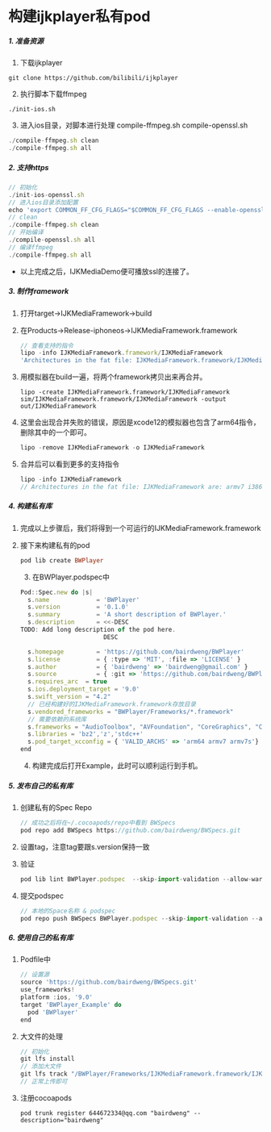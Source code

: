 # 构建ijkplayer私有pod

##### 1. 准备资源

1. 下载ijkplayer

```shell
git clone https://github.com/bilibili/ijkplayer
```

2. 执行脚本下载ffmpeg

```
./init-ios.sh
```

3. 进入ios目录，对脚本进行处理 compile-ffmpeg.sh  compile-openssl.sh

 ```js
./compile-ffmpeg.sh clean
./compile-ffmpeg.sh all
 ```

##### 2. 支持https

```js
// 初始化
./init-ios-openssl.sh
// 进入ios目录添加配置
echo 'export COMMON_FF_CFG_FLAGS="$COMMON_FF_CFG_FLAGS --enable-openssl"' >> ../config/module.sh
// clean
./compile-ffmpeg.sh clean
// 开始编译
./compile-openssl.sh all
// 编译ffmpeg
./compile-ffmpeg.sh all
```

* 以上完成之后，IJKMediaDemo便可播放ssl的连接了。

##### 3. 制作framework

1. 打开target->IJKMediaFramework->build

2. 在Products->Release-iphoneos->IJKMediaFramework.framework

   ```js
   // 查看支持的指令
   lipo -info IJKMediaFramework.framework/IJKMediaFramework
   'Architectures in the fat file: IJKMediaFramework.framework/IJKMediaFramework are: arm64 armv7'
   ```

3. 用模拟器在build一遍，将两个framework拷贝出来再合并。

   ```shell
   lipo -create IJKMediaFramework.framework/IJKMediaFramework sim/IJKMediaFramework.framework/IJKMediaFramework -output out/IJKMediaFramework
   ```

4. 这里会出现合并失败的错误，原因是xcode12的模拟器也包含了arm64指令，删除其中的一个即可。

   ```js
   lipo -remove IJKMediaFramework -o IJKMediaFramework
   ```

5. 合并后可以看到更多的支持指令

   ```js
   lipo -info IJKMediaFramework
   // Architectures in the fat file: IJKMediaFramework are: armv7 i386 x86_64 arm64
   ```

##### 4. 构建私有库

   1. 完成以上步骤后，我们将得到一个可运行的IJKMediaFramework.framework

   2. 接下来构建私有的pod

      ```ruby
      pod lib create BWPlayer
      ```

        3. 在BWPlayer.podspec中

       ```js
       Pod::Spec.new do |s|
         s.name             = 'BWPlayer'
         s.version          = '0.1.0'
         s.summary          = 'A short description of BWPlayer.'
         s.description      = <<-DESC
       TODO: Add long description of the pod here.
                              DESC
       
         s.homepage         = 'https://github.com/bairdweng/BWPlayer'
         s.license          = { :type => 'MIT', :file => 'LICENSE' }
         s.author           = { 'bairdweng' => 'bairdweng@gmail.com' }
         s.source           = { :git => 'https://github.com/bairdweng/BWPlayer.git', :tag => s.version.to_s}
         s.requires_arc  = true
         s.ios.deployment_target = '9.0'
         s.swift_version = "4.2"
         // 已经构建好的IJKMediaFramework.framework存放目录
         s.vendored_frameworks = "BWPlayer/Frameworks/*.framework"
         // 需要依赖的系统库
         s.frameworks = "AudioToolbox", "AVFoundation", "CoreGraphics", "CoreMedia", "CoreVideo", "MediaPlayer", "MobileCoreServices", "OpenGLES", "QuartzCore", "UIKit", "VideoToolbox"
         s.libraries = 'bz2','z','stdc++'
         s.pod_target_xcconfig = { 'VALID_ARCHS' => 'arm64 armv7 armv7s'}
       end
       
       ```

        4. 构建完成后打开Example，此时可以顺利运行到手机。

##### 5. 发布自己的私有库

1. 创建私有的Spec Repo

   ```js
   // 成功之后将在~/.cocoapods/repo中看到 BWSpecs
   pod repo add BWSpecs https://github.com/bairdweng/BWSpecs.git
   ```

2. 设置tag，注意tag要跟s.version保持一致

3. 验证

   ```js
   pod lib lint BWPlayer.podspec  --skip-import-validation --allow-warnings
   ```

4. 提交podspec

   ```js
   // 本地的Space名称 & podspec
   pod repo push BWSpecs BWPlayer.podspec --skip-import-validation --allow-warnings
   ```

##### 6. 使用自己的私有库

1. Podfile中

   ```js
   // 设置源
   source 'https://github.com/bairdweng/BWSpecs.git'
   use_frameworks!
   platform :ios, '9.0'
   target 'BWPlayer_Example' do
     pod 'BWPlayer'
   end
   ```

2. 大文件的处理

   ```js
   // 初始化
   git lfs install
   // 添加大文件
   git lfs track "/BWPlayer/Frameworks/IJKMediaFramework.framework/IJKMediaFramework"
   // 正常上传即可
   ```

3. 注册cocoapods

   ```
   pod trunk register 644672334@qq.com "bairdweng" --description="bairdweng"
   ```

   
